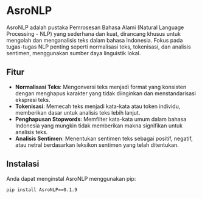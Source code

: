 # AsroNLP

AsroNLP adalah pustaka Pemrosesan Bahasa Alami (Natural Language Processing - NLP) yang sederhana dan kuat, dirancang khusus untuk mengolah dan menganalisis teks dalam bahasa Indonesia. Fokus pada tugas-tugas NLP penting seperti normalisasi teks, tokenisasi, dan analisis sentimen, menggunakan sumber daya linguistik lokal.

## Fitur

- **Normalisasi Teks**: Mengonversi teks menjadi format yang konsisten dengan menghapus karakter yang tidak diinginkan dan menstandarisasi ekspresi teks.
- **Tokenisasi**: Memecah teks menjadi kata-kata atau token individu, memberikan dasar untuk analisis teks lebih lanjut.
- **Penghapusan Stopwords**: Memfilter kata-kata umum dalam bahasa Indonesia yang mungkin tidak memberikan makna signifikan untuk analisis teks.
- **Analisis Sentimen**: Menentukan sentimen teks sebagai positif, negatif, atau netral berdasarkan leksikon sentimen yang telah ditentukan.

## Instalasi

Anda dapat menginstal AsroNLP menggunakan pip:

```bash
pip install AsroNLP==0.1.9
